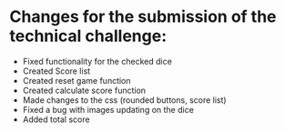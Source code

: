 # Changes for the submission of the technical challenge:
- Fixed functionality for the checked dice
- Created Score list
- Created reset game function
- Created calculate score function
- Made changes to the css (rounded buttons, score list)
- Fixed a bug with images updating on the dice
- Added total score